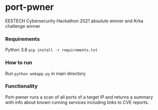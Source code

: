 # port-pwner
EESTECH Cybersecurity Hackathon 2021 absulute winner and Krka challenge winner

### Requirements
Python 3.8
`pip install -r requirements.txt`

### How to run
Run `python webapp.py` in main directory

### Functionality
Port-pwner runs a scan of all ports of a target IP and returns a summary with info about known running services including links to CVE reports.


